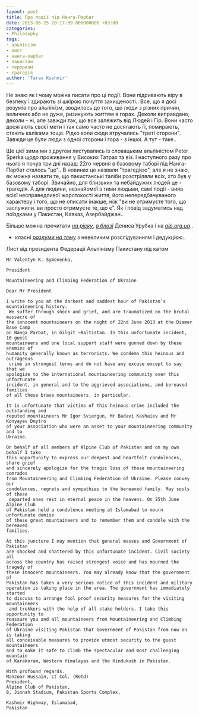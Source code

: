 ```yaml
---
layout: post
title: Про події під Нанга-Парбат
date: 2013-06-25 20:17:39.000000000 +03:00
categories:
- Philosophy
tags:
- альпінізм
- лист
- нанга-парбат
- пакистан
- тероризм
- трагедія
author: 'Taras Kushnir'
---
```


Не знаю як і чому можна писати про ці події. Вони підривають віру в безпеку і здирають зі шкірою почуття захищеності.. Все, що я досі розумів про альпінізм, зводилось до того, що люди з різних причин, величних або не дуже, ризикують життям в горах. Деколи виправдано, деколи - ні, але завжди так, що все залежить від Людей і Гір. Вони часто досягають своєї мети і так само часто не досягають її, помирають, стають каліками тощо. Рідко коли сюди втручались "треті сторони". Завжди це були люди з одної сторони і гора - з іншої. А тут - таке..

Ще цієї зими ми з другом листувались із словацьким альпіністом Peter Šperka щодо проживання у Високих Татрах та віз. І наступного разу про нього я почув три дні назад: 22го червня в базовому таборі під Нанга-Парбат сталось "це".. В новинах це назвали "трагедією", але я не знаю, як можна назвати те, що пакистанські таліби розстріляли всіх, хто був у базовому таборі. Звичайно, для близьких та небайдужих людей це - трагедія. А для людини, незнайомої з тими людьми, самі події - вияв всієї несправедливої жорстокості життя, його непередбачуваного характеру і того, що не описати інакше, ніж "ви не отримуєте того, що заслужили. ви просто отримуєте те, що є". Як і повід задуматись над поїздками у Пакистан, Кавказ, Азербайджан..

Більше можна прочитати [<em>на ріску</em>](http://www.risk.ru/blog/198976), [<em>в блозі</em>](http://urubko.blogspot.com/2013/06/blog-post_24.html) Дениса Урубка і на [<em>alp.org.ua</em>](http://alp.org.ua/?p=71068)..

+ класні [<em>роздуми на тему</em>](http://navostok.net/diamir-massacre/) з невеликим розслідуванням і дедукцією..

Лист від президента Федерації Альпінізму Пакистану під катом

<!--more-->
<pre><code>Mr Valentyn K. Symonenko,

President

Mountaineering and Climbing Federation of Ukraine

Dear Mr President

I write to you at the darkest and saddest hour of Pakistan’s mountaineering history.
 We suffer through shock and grief, and are traumatized on the brutal massacre of 
the innocent mountaineers on the night of 22nd June 2013 at the Diamer Base Camp 
on Nanga Parbat, in Gilgit –Baltistan. In this unfortunate incident, 10 guest 
mountaineers and one local support staff were gunned down by these enemies of 
humanity generally known as terrorists. We condemn this heinous and outrageous
 crime in strongest terms and do not have any excuse except to say that we 
apologize to the international mountaineering community over this unfortunate 
incident, in general and to the aggrieved associations, and bereaved families 
of all these brave mountaineers, in particular.

It is unfortunate that victims of this heinous crime included the outstanding and 
reputed mountaineers Mr Igor Sviergun, Mr Badavi Kashaiev and Mr Konyayev Dmytro 
of your Association who were an asset to your mountaineering community and to 
Ukraine.

On behalf of all members of Alpine Club of Pakistan and on my own behalf I take 
this opportunity to express our deepest and heartfelt condolences, share grief 
and sincerely apologize for the tragic loss of these mountaineering comrades 
from Mountaineering and Climbing Federation of Ukraine. Please convey our 
condolences, regrets and sympathies to the bereaved family. May souls of these
 departed ones rest in eternal peace in the heavens. On 25th June Alpine Club 
of Pakistan held a condolence meeting at Islamabad to mourn unfortunate demise 
of these great mountaineers and to remember them and condole with the bereaved 
families.

At this juncture I may mention that general masses and Government of Pakistan 
are shocked and shattered by this unfortunate incident. Civil society all 
across the country has raised strongest voice and has mourned the tragedy of 
these innocent mountaineers. You may already know that the government of 
Pakistan has taken a very serious notice of this incident and military 
operation is taking place in the area. The government has immediately started 
to discuss to arrange fool proof security measures for the visiting mountaineers
 and trekkers with the help of all stake holders. I take this opportunity to 
reassure you and all mountaineers from Mountaineering and Climbing Federation 
of Ukraine visiting Pakistan that Government of Pakistan from now on is taking 
all conceivable measures to provide utmost security to the guest mountaineers 
and to make it safe to climb the spectacular and most challenging mountain 
of Karakoram, Western Himalayas and the Hindukush in Pakistan.

With profound regards.
Manzoor Hussain, Lt Col. (Retd)
President,
Alpine Club of Pakistan,
8, Jinnah Stadium, Pakistan Sports Complex,

Kashmir Highway, Islamabad,
Pakistan</code></pre>
